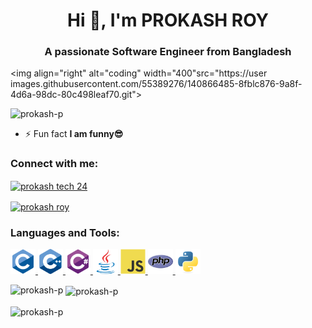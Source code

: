 <h1 align="center">Hi 👋, I'm PROKASH ROY</h1>

<h3 align="center">A passionate Software Engineer from Bangladesh</h3>

<img align="right" alt="coding" width="400"src="https://user images.githubusercontent.com/55389276/140866485-8fblc876-9a8f-4d6a-98dc-80c498leaf70.git">

<p align="left"> <img src="https://komarev.com/ghpvc/?username=prokash-p&label=Profile%20views&color=0e75b6&style=flat" alt="prokash-p" /> </p>

- ⚡ Fun fact **I am funny😎**

<h3 align="left">Connect with me:</h3>

<p align="left">

<a href="https://fb.com/prokash tech 24" target="blank"><img align="center" src="https://raw.githubusercontent.com/rahuldkjain/github-profile-readme-generator/master/src/images/icons/Social/facebook.svg" alt="prokash tech 24" height="30" width="40" /></a>

<a href="https://instagram.com/prokash roy" target="blank"><img align="center" src="https://raw.githubusercontent.com/rahuldkjain/github-profile-readme-generator/master/src/images/icons/Social/instagram.svg" alt="prokash roy" height="30" width="40" /></a>

</p>

<h3 align="left">Languages and Tools:</h3>

<p align="left"> <a href="https://www.cprogramming.com/" target="_blank" rel="noreferrer"> <img src="https://raw.githubusercontent.com/devicons/devicon/master/icons/c/c-original.svg" alt="c" width="40" height="40"/> </a> <a href="https://www.w3schools.com/cpp/" target="_blank" rel="noreferrer"> <img src="https://raw.githubusercontent.com/devicons/devicon/master/icons/cplusplus/cplusplus-original.svg" alt="cplusplus" width="40" height="40"/> </a> <a href="https://www.w3schools.com/cs/" target="_blank" rel="noreferrer"> <img src="https://raw.githubusercontent.com/devicons/devicon/master/icons/csharp/csharp-original.svg" alt="csharp" width="40" height="40"/> </a> <a href="https://www.java.com" target="_blank" rel="noreferrer"> <img src="https://raw.githubusercontent.com/devicons/devicon/master/icons/java/java-original.svg" alt="java" width="40" height="40"/> </a> <a href="https://developer.mozilla.org/en-US/docs/Web/JavaScript" target="_blank" rel="noreferrer"> <img src="https://raw.githubusercontent.com/devicons/devicon/master/icons/javascript/javascript-original.svg" alt="javascript" width="40" height="40"/> </a> <a href="https://www.php.net" target="_blank" rel="noreferrer"> <img src="https://raw.githubusercontent.com/devicons/devicon/master/icons/php/php-original.svg" alt="php" width="40" height="40"/> </a> <a href="https://www.python.org" target="_blank" rel="noreferrer"> <img src="https://raw.githubusercontent.com/devicons/devicon/master/icons/python/python-original.svg" alt="python" width="40" height="40"/> </a> </p>

<p><img align="left" src="https://github-readme-stats.vercel.app/api/top-langs?username=prokash-p&show_icons=true&locale=en&layout=compact" alt="prokash-p" /></p>

<p>&nbsp;<img align="center" src="https://github-readme-stats.vercel.app/api?username=prokash-p&show_icons=true&locale=en" alt="prokash-p" /></p>

<p><img align="center" src="https://github-readme-streak-stats.herokuapp.com/?user=prokash-p&" alt="prokash-p" /></p>


